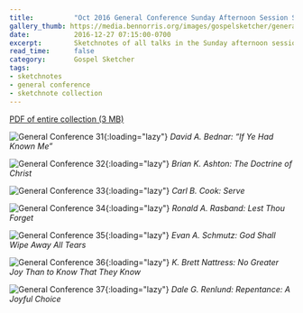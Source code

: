 ```yaml
---
title:          "Oct 2016 General Conference Sunday Afternoon Session Sketchnotes"
gallery_thumb: https://media.bennorris.org/images/gospelsketcher/general-conference/oct-2016/oct-2016-general-conference-sketchnote-31.jpg
date:           2016-12-27 07:15:00-0700
excerpt:        Sketchnotes of all talks in the Sunday afternoon session from Oct 2016 LDS General Conference
read_time:      false
category:       Gospel Sketcher
tags:
- sketchnotes
- general conference
- sketchnote collection
---
```


[PDF of entire collection (3 MB)](https://media.bennorris.org/images/gospelsketcher/general-conference/oct-2016/oct-2016-general-conference-06-sun-afternoon-sketchnotes.pdf)

![General Conference 31](https://media.bennorris.org/images/gospelsketcher/general-conference/oct-2016/oct-2016-general-conference-sketchnote-31.jpg){:loading="lazy"}
_David A. Bednar: “If Ye Had Known Me”_

![General Conference 32](https://media.bennorris.org/images/gospelsketcher/general-conference/oct-2016/oct-2016-general-conference-sketchnote-32.jpg){:loading="lazy"}
_Brian K. Ashton: The Doctrine of Christ_

![General Conference 33](https://media.bennorris.org/images/gospelsketcher/general-conference/oct-2016/oct-2016-general-conference-sketchnote-33.jpg){:loading="lazy"}
_Carl B. Cook: Serve_

![General Conference 34](https://media.bennorris.org/images/gospelsketcher/general-conference/oct-2016/oct-2016-general-conference-sketchnote-34.jpg){:loading="lazy"}
_Ronald A. Rasband: Lest Thou Forget_

![General Conference 35](https://media.bennorris.org/images/gospelsketcher/general-conference/oct-2016/oct-2016-general-conference-sketchnote-35.jpg){:loading="lazy"}
_Evan A. Schmutz: God Shall Wipe Away All Tears_

![General Conference 36](https://media.bennorris.org/images/gospelsketcher/general-conference/oct-2016/oct-2016-general-conference-sketchnote-36.jpg){:loading="lazy"}
_K. Brett Nattress: No Greater Joy Than to Know That They Know_

![General Conference 37](https://media.bennorris.org/images/gospelsketcher/general-conference/oct-2016/oct-2016-general-conference-sketchnote-37.jpg){:loading="lazy"}
_Dale G. Renlund: Repentance: A Joyful Choice_
